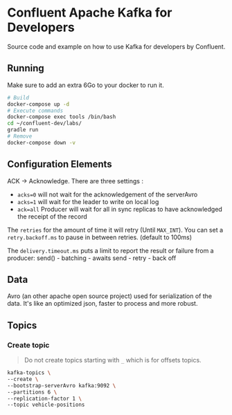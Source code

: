 # Confluent Apache Kafka for Developers

Source code and example on how to use Kafka for developers by Confluent.

## Running

Make sure to add an extra 6Go to your docker to run it.

```bash
# Build
docker-compose up -d
# Execute commands
docker-compose exec tools /bin/bash
cd ~/confluent-dev/labs/
gradle run
# Remove
docker-compose down -v
```

## Configuration Elements

ACK -> Acknowledge. There are three settings :
  - `acks=0` will not wait for the acknowledgement of the serverAvro
  - `acks=1` will wait for the leader to write on local log
  - `ack=all` Producer will wait for all in sync replicas to have acknowledged the receipt of the record

The `retries` for the amount of time it will retry (Until `MAX_INT`).
You can set a `retry.backoff.ms` to pause in between retries. (default to 100ms)    

The `delivery.timeout.ms` puts a limit to report the result or failure from a producer:
send() - batching - awaits send - retry - back off 

## Data

Avro (an other apache open source project) used for serialization of the data.
It's like an optimized json, faster to process and more robust.

## Topics

### Create topic

> Do not create topics starting with `_` which is for offsets topics.

```bash
kafka-topics \
--create \
--bootstrap-serverAvro kafka:9092 \
--partitions 6 \
--replication-factor 1 \
--topic vehicle-positions
```